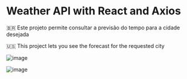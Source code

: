 # Weather API with React and Axios

🇧🇷 Este projeto permite consultar a previsão do tempo para a cidade desejada

🇺🇸 This project lets you see the forecast for the requested city

![image](https://user-images.githubusercontent.com/66643917/178086492-fca34039-edd7-4212-b886-c16b28d56126.png)

![image](https://user-images.githubusercontent.com/66643917/178086615-5407b799-951a-4bf5-8d81-a476c0263a56.png)

